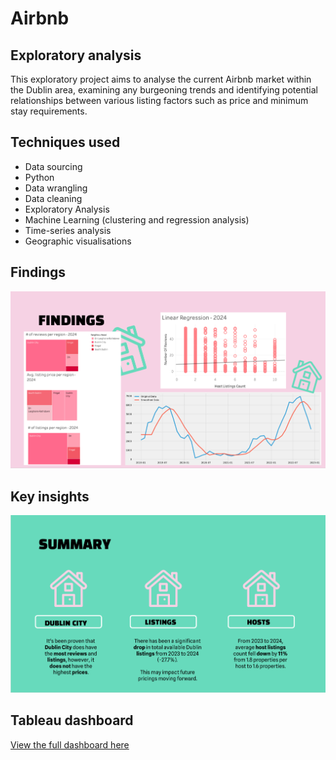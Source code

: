 # Airbnb 
## Exploratory analysis

This exploratory project aims to  analyse the current Airbnb market within the Dublin area, examining any burgeoning trends and identifying potential relationships between various listing factors such as price and minimum stay requirements.

## Techniques used
- Data sourcing
- Python
- Data wrangling
- Data cleaning
- Exploratory Analysis
- Machine Learning (clustering and regression analysis)
- Time-series analysis 
- Geographic visualisations

## Findings
![findings](assets/airbnb/airbnbfindings.png)

## Key insights
![recs](assets/airbnb/airbnbrecs.png)

## Tableau dashboard
[View the full dashboard here](https://public.tableau.com/app/profile/helen.fitzgerald/viz/AirbnbDublin_17131705106320/Airbnb?publish=yes)
